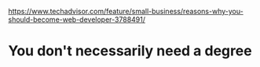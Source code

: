 https://www.techadvisor.com/feature/small-business/reasons-why-you-should-become-web-developer-3788491/


# You don't necessarily need a degree


# 
